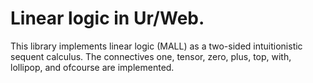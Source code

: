 # Linear logic in Ur/Web.

This library implements linear logic (MALL) as a two-sided intuitionistic sequent calculus.
The connectives one, tensor, zero, plus, top, with, lollipop, and ofcourse are implemented.
